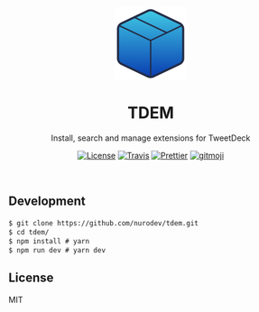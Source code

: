 <div align='center'>

  <a href='https://github.com/nurodev/tdem/releases'>
    <img alt='TweetDeck Extension Manager' width='128px' src='./assets/icon-1024.png' />
  </a>

  <h1> TDEM </h1>
  <p> Install, search and manage extensions for TweetDeck </p>

  [![License](https://img.shields.io/badge/license-mit-blue.svg?longCache=true&style=for-the-badge)](http://www.gnu.org/licenses/) [![Travis](https://img.shields.io/travis/Nurodev/TDEM.svg?style=for-the-badge)](https://travis-ci.org/NuroDev/TDEM) [![Prettier](https://img.shields.io/badge/code--style-%20prettier-c596c7.svg?longCache=true&style=for-the-badge)](https://prettier.io/) [![gitmoji](https://img.shields.io/badge/gitmoji-%20%F0%9F%98%9C%20%F0%9F%98%8D-FFDD67.svg?longCache=true&style=for-the-badge)](https://gitmoji.carloscuesta.me/)

  <br />
</div>

## Development

```shell
$ git clone https://github.com/nurodev/tdem.git
$ cd tdem/
$ npm install # yarn
$ npm run dev # yarn dev
```

## License

MIT